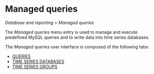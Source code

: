 # Managed queries

*Database and reporting > Managed queries*

The *Managed queries* menu entry is used to manage and execute predefined MySQL queries and to write data into time series databases.

The *Managed queries* user interface is composed of the following tabs:  
  - [QUERIES](./01a_Queries.md)  
  - [TIME SERIES DATABASES](./01b_TimeSeriesDatabases.md)
  - [TIME SERIES GROUPS](./01c_TimeSeriesGroups.md) 

